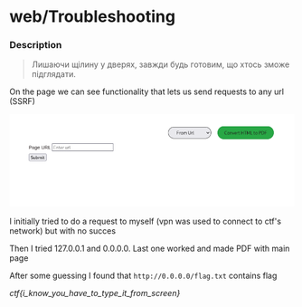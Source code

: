 # web/Troubleshooting

### Description
> Лишаючи щілину у дверях, завжди будь готовим, що хтось зможе підглядати.

On the page we can see functionality that lets us send requests to any url (SSRF)

![troubleshooting1](/2023/UA30/web/images/troubleshooting1.png)

I initially tried to do a request to myself (vpn was used to connect to ctf's network) but with no succes

Then I tried 127.0.0.1 and 0.0.0.0. Last one worked and made PDF with main page

After some guessing I found that `http://0.0.0.0/flag.txt` contains flag

*ctf{i_know_you_have_to_type_it_from_screen}*
